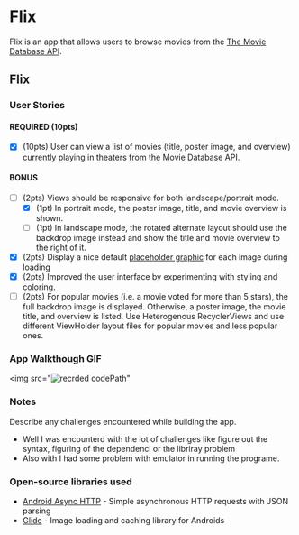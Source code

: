 # Flix
Flix is an app that allows users to browse movies from the [The Movie Database API](http://docs.themoviedb.apiary.io/#).

## Flix 

### User Stories

#### REQUIRED (10pts)
- [X] (10pts) User can view a list of movies (title, poster image, and overview) currently playing in theaters from the Movie Database API.

#### BONUS
- [ ] (2pts) Views should be responsive for both landscape/portrait mode.
   - [X] (1pt) In portrait mode, the poster image, title, and movie overview is shown.
   - [ ] (1pt) In landscape mode, the rotated alternate layout should use the backdrop image instead and show the title and movie overview to the right of it.

- [X] (2pts) Display a nice default [placeholder graphic](https://guides.codepath.org/android/Displaying-Images-with-the-Glide-Library#advanced-usage) for each image during loading
- [X] (2pts) Improved the user interface by experimenting with styling and coloring.
- [ ] (2pts) For popular movies (i.e. a movie voted for more than 5 stars), the full backdrop image is displayed. Otherwise, a poster image, the movie title, and overview is listed. Use Heterogenous RecyclerViews and use different ViewHolder layout files for popular movies and less popular ones.

### App Walkthough GIF


<img src="![recrded codePath](https://user-images.githubusercontent.com/78896535/155861301-f5ecf0f7-9991-4995-8c29-16be3fd855c9.gif)"




### Notes
Describe any challenges encountered while building the app.
- Well I was encounterd with the lot of challenges like figure out the syntax, figuring of the dependenci or the libriray problem 
- Also with I had some problem with emulator in running the programe.
### Open-source libraries used

- [Android Async HTTP](https://github.com/codepath/CPAsyncHttpClient) - Simple asynchronous HTTP requests with JSON parsing
- [Glide](https://github.com/bumptech/glide) - Image loading and caching library for Androids
 
 
